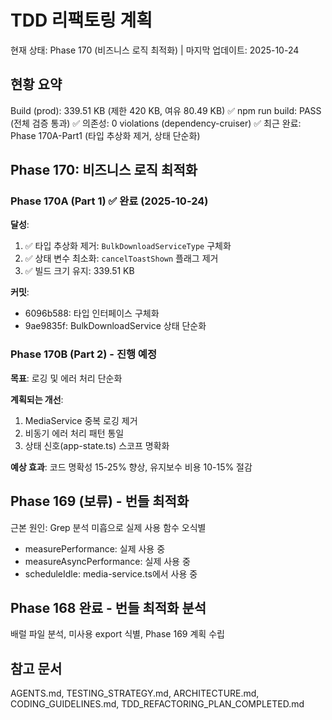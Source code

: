 # TDD 리팩토링 계획

현재 상태: Phase 170 (비즈니스 로직 최적화) | 마지막 업데이트: 2025-10-24

## 현황 요약

Build (prod): 339.51 KB (제한 420 KB, 여유 80.49 KB) ✅ npm run build: PASS
(전체 검증 통과) ✅ 의존성: 0 violations (dependency-cruiser) ✅ 최근 완료:
Phase 170A-Part1 (타입 추상화 제거, 상태 단순화)

## Phase 170: 비즈니스 로직 최적화

### Phase 170A (Part 1) ✅ 완료 (2025-10-24)

**달성**:

1. ✅ 타입 추상화 제거: `BulkDownloadServiceType` 구체화
2. ✅ 상태 변수 최소화: `cancelToastShown` 플래그 제거
3. ✅ 빌드 크기 유지: 339.51 KB

**커밋**:

- 6096b588: 타입 인터페이스 구체화
- 9ae9835f: BulkDownloadService 상태 단순화

### Phase 170B (Part 2) - 진행 예정

**목표**: 로깅 및 에러 처리 단순화

**계획되는 개선**:

1. MediaService 중복 로깅 제거
2. 비동기 에러 처리 패턴 통일
3. 상태 신호(app-state.ts) 스코프 명확화

**예상 효과**: 코드 명확성 15-25% 향상, 유지보수 비용 10-15% 절감

## Phase 169 (보류) - 번들 최적화

근본 원인: Grep 분석 미흡으로 실제 사용 함수 오식별

- measurePerformance: 실제 사용 중
- measureAsyncPerformance: 실제 사용 중
- scheduleIdle: media-service.ts에서 사용 중

## Phase 168 완료 - 번들 최적화 분석

배럴 파일 분석, 미사용 export 식별, Phase 169 계획 수립

## 참고 문서

AGENTS.md, TESTING_STRATEGY.md, ARCHITECTURE.md, CODING_GUIDELINES.md,
TDD_REFACTORING_PLAN_COMPLETED.md

